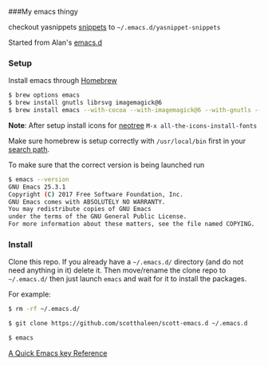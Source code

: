 ###My emacs thingy


checkout yasnippets [snippets](https://github.com/AndreaCrotti/yasnippet-snippets/tree/master) 
to `~/.emacs.d/yasnippet-snippets`


Started from Alan's [emacs.d](https://github.com/alandipert/alan-emacs.d)



### Setup

Install emacs through [Homebrew](http://brew.sh)

```sh
$ brew options emacs
$ brew install gnutls librsvg imagemagick@6
$ brew install emacs --with-cocoa --with-imagemagick@6 --with-gnutls --with-librsvg
```
**Note**: After setup install icons for [neotree](https://github.com/jaypei/emacs-neotree) `M-x all-the-icons-install-fonts` 

Make sure homebrew is setup correctly with `/usr/local/bin` first in your [search path](http://stackoverflow.com/questions/10343834/homebrew-wants-me-to-amend-my-path-no-clue-how).


To make sure that the correct version is being launched run 

```sh
$ emacs --version
GNU Emacs 25.3.1
Copyright (C) 2017 Free Software Foundation, Inc.
GNU Emacs comes with ABSOLUTELY NO WARRANTY.
You may redistribute copies of GNU Emacs
under the terms of the GNU General Public License.
For more information about these matters, see the file named COPYING.
```

### Install

Clone this repo. If you already have a `~/.emacs.d/` directory (and do not need anything in it) delete it.  Then move/rename the clone repo to `~/.emacs.d/` then just launch `emacs` and wait for it to install the packages.

For example:

```sh
$ rm -rf ~/.emacs.d/

$ git clone https://github.com/scotthaleen/scott-emacs.d ~/.emacs.d 

$ emacs 
```


[A Quick Emacs key Reference](EMACS-QUICK-REFERENCE.md)


